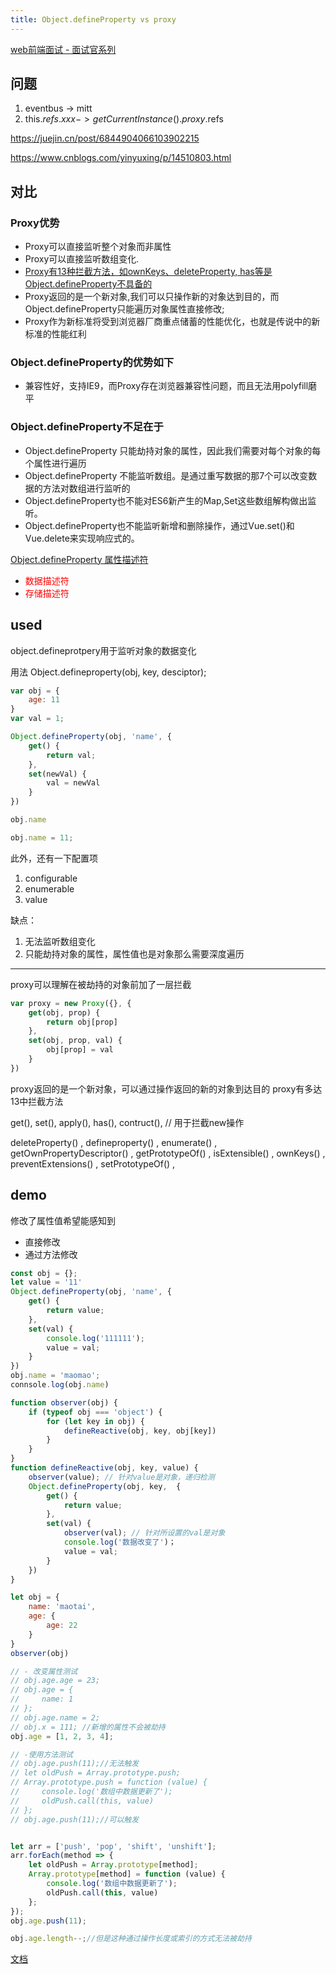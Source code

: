 ```yaml
---
title: Object.defineProperty vs proxy
---
```

[web前端面试 - 面试官系列](https://vue3js.cn/interview/)
## 问题
1. eventbus -> mitt
2. this.$refs.xxx -> getCurrentInstance().proxy.$refs

https://juejin.cn/post/6844904066103902215

https://www.cnblogs.com/yinyuxing/p/14510803.html
## 对比

### Proxy优势
+ Proxy可以直接监听整个对象而非属性
+ Proxy可以直接监听数组变化.
+ [Proxy有13种拦截方法，如ownKeys、deleteProperty, has等是Object.defineProperty不具备的](https://developer.mozilla.org/zh-CN/docs/Web/JavaScript/Reference/Global_Objects/Proxy/Proxy/apply)
+ Proxy返回的是一个新对象,我们可以只操作新的对象达到目的，而Object.defineProperty只能遍历对象属性直接修改;
+ Proxy作为新标准将受到浏览器厂商重点储蓄的性能优化，也就是传说中的新标准的性能红利

### Object.defineProperty的优势如下

+ 兼容性好，支持IE9，而Proxy存在浏览器兼容性问题，而且无法用polyfill磨平

### Object.defineProperty不足在于

+ Object.defineProperty 只能劫持对象的属性，因此我们需要对每个对象的每个属性进行遍历
+ Object.defineProperty 不能监听数组。是通过重写数据的那7个可以改变数据的方法对数组进行监听的
+ Object.defineProperty也不能对ES6新产生的Map,Set这些数组解构做出监听。
+ Object.defineProperty也不能监听新增和删除操作，通过Vue.set()和Vue.delete来实现响应式的。

[Object.defineProperty 属性描述符](/front-end/JavaScript/object-constructor-methods-property.html#object-defineproperty)
- <span style="color: red">数据描述符</span>
- <span style="color: red">存储描述符</span>
## used

object.defineprotpery用于监听对象的数据变化

用法 Object.defineproperty(obj, key, desciptor);

```js
var obj = {
    age: 11
}
var val = 1;

Object.defineProperty(obj, 'name', {
    get() {
        return val;
    },
    set(newVal) {
        val = newVal
    }
})

obj.name 

obj.name = 11;
```

此外，还有一下配置项

1. configurable
2. enumerable
3. value

缺点：

1. 无法监听数组变化
2. 只能劫持对象的属性，属性值也是对象那么需要深度遍历

--- 

proxy可以理解在被劫持的对象前加了一层拦截

```js
var proxy = new Proxy({}, {
    get(obj, prop) {
        return obj[prop]
    },
    set(obj, prop, val) {
        obj[prop] = val
    }
})
```

proxy返回的是一个新对象，可以通过操作返回的新的对象到达目的
proxy有多达13中拦截方法

get(), set(), apply(), has(), contruct(), // 用于拦截new操作

deleteProperty() , defineproperty() , enumerate() , getOwnPropertyDescriptor() ,
getPrototypeOf() , isExtensible() , ownKeys() , preventExtensions() , setPrototypeOf() , 

## demo 
修改了属性值希望能感知到
- 直接修改
- 通过方法修改
```js
const obj = {};
let value = '11'
Object.defineProperty(obj, 'name', {
    get() {
        return value;
    },
    set(val) {
        console.log('111111');
        value = val;
    }
})
obj.name = 'maomao';
connsole.log(obj.name)
```

```js
function observer(obj) {
    if (typeof obj === 'object') {
        for (let key in obj) {
            defineReactive(obj, key, obj[key])
        }
    }
}
function defineReactive(obj, key, value) {
    observer(value); // 针对value是对象，递归检测
    Object.defineProperty(obj, key,  {
        get() {
            return value;
        },
        set(val) {
            observer(val); // 针对所设置的val是对象
            console.log('数据改变了')；
            value = val;
        }
    })
}

let obj = {
    name: 'maotai',
    age: {
        age: 22
    }
}
observer(obj)

// - 改变属性测试
// obj.age.age = 23;
// obj.age = {
//     name: 1
// };
// obj.age.name = 2;
// obj.x = 111; //新增的属性不会被劫持
obj.age = [1, 2, 3, 4];
```
```js
// -使用方法测试
// obj.age.push(11);//无法触发
// let oldPush = Array.prototype.push;
// Array.prototype.push = function (value) {
//     console.log('数组中数据更新了');
//     oldPush.call(this, value)
// };
// obj.age.push(11);//可以触发


let arr = ['push', 'pop', 'shift', 'unshift'];
arr.forEach(method => {
    let oldPush = Array.prototype[method];
    Array.prototype[method] = function (value) {
        console.log('数组中数据更新了');
        oldPush.call(this, value)
    };
});
obj.age.push(11);

obj.age.length--;//但是这种通过操作长度或索引的方式无法被劫持
```

[文档](https://www.jianshu.com/p/8fe1382ba135)


